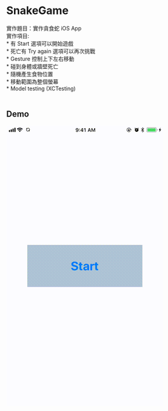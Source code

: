 # SnakeGame
實作題目：實作貪食蛇 iOS App   
 實作項目:   
    * 有 Start 選項可以開始遊戲   
    * 死亡有 Try again 選項可以再次挑戰   
    * Gesture 控制上下左右移動   
    * 碰到身體或牆壁死亡    
    * 隨機產生食物位置   
    * 移動範圍為整個螢幕   
    * Model testing (XCTesting)  
    <br/>
## Demo
![](https://github.com/SunXiaoShan/SnakeGame/blob/master/demo/output.gif)
